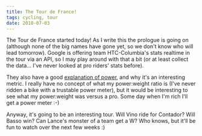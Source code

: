```yaml
---
title: The Tour de France!
tags: cycling, tour
date: 2010-07-03
---
```


The Tour de France started today! As I write this the prologue is
going on (although none of the big names have gone yet, so we don't
know who will lead tomorrow). Google is offering team HTC-Columbia's
stats realtime in the tour via an API, so I may play around with that
a bit (or at least collect the data... I've never looked at pro
riders' stats before).

They also have a good [explanation of power][1], and why it's an
interesting metric. I really have no concept of what my power:weight
ratio is (I've never ridden a bike with a trustable power meter), but
it would be interesting to see what my power:weight was versus a pro.
Some day when I'm rich I'll get a power meter :-)

Anyway, it's going to be an interesting tour. Will Vino ride for
Contador? Will Basso win? Can Lance's monster of a team get a W? Who
knows, but it'll be fun to watch over the next few weeks :)

 [1]: http://sites.pressatgoogle.com/realtimetour/home/power-101
